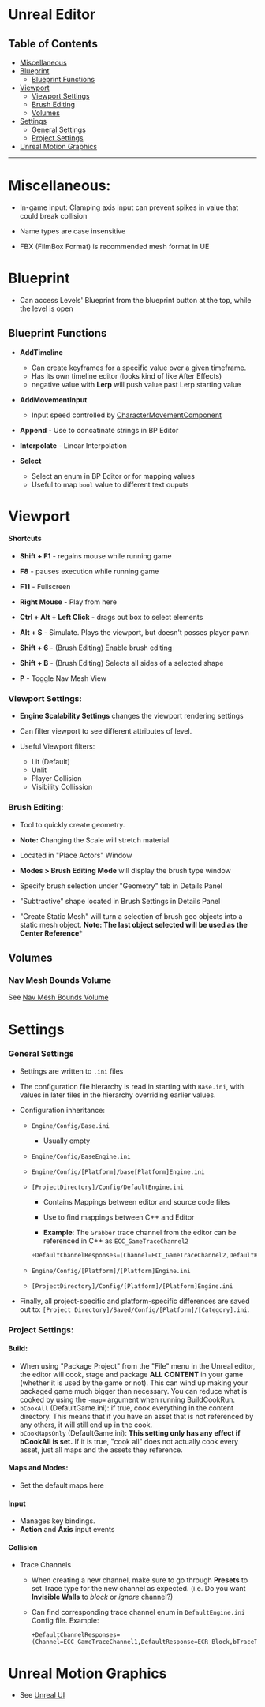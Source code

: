 # Unreal Editor

## Table of Contents

- [Miscellaneous](#miscellaneous)
- [Blueprint](#blueprint)
  - [Blueprint Functions](#blueprint-functions)
- [Viewport](#viewport)
  - [Viewport Settings](#viewport-settings)
  - [Brush Editing](#brush-editing)
  - [Volumes](#volumes)
- [Settings](#settings)
  - [General Settings](#general-settings)
  - [Project Settings](#project-settings)
- [Unreal Motion Graphics](#unreal-motion-graphics)

---

# Miscellaneous:

- In-game input: Clamping axis input can prevent spikes in value that could break collision

- Name types are case insensitive

- FBX (FilmBox Format) is recommended mesh format in UE

# Blueprint

- Can access Levels' Blueprint from the blueprint button at the top, while the level is open 

## Blueprint Functions

- **AddTimeline**
  
  - Can create keyframes for a specific value over a given timeframe.
  - Has its own timeline editor (looks kind of like After Effects)
  - negative value with **Lerp** will push value past Lerp starting value

- **AddMovementInput**
  
  - Input speed controlled by [CharacterMovementComponent](./unreal-objects.md#UCharacterMovementComponent)

- **Append** - Use to concatinate strings in BP Editor

- **Interpolate** - Linear Interpolation

- **Select** 
  
  - Select an enum in BP Editor or for mapping values
  - Useful to map `bool` value to different text ouputs

# Viewport

#### Shortcuts

- **Shift + F1**  - regains mouse while running game

- **F8** - pauses execution while running game

- **F11** - Fullscreen

- **Right Mouse** - Play from here 

- **Ctrl + Alt + Left Click** - drags out box to select elements

- **Alt + S** - Simulate. Plays the viewport, but doesn't posses player pawn

- **Shift + 6** - (Brush Editing) Enable brush editing

- **Shift + B** - (Brush Editing) Selects all sides of a selected shape

- **P** - Toggle Nav Mesh View

### Viewport Settings:

- **Engine Scalability Settings** changes the viewport rendering settings

- Can filter viewport to see different attributes of level.

- Useful Viewport filters:
  
  - Lit (Default)
  - Unlit
  - Player Collision
  - Visibility Collission

### Brush Editing:

- Tool to quickly create geometry. 

- **Note:** Changing the Scale will stretch material

- Located in "Place Actors" Window

- **Modes > Brush Editing Mode** will display the brush type window

- Specify brush selection under "Geometry" tab in Details Panel

- "Subtractive" shape located in Brush Settings in Details Panel

- "Create Static Mesh" will turn a selection of brush geo objects into a static mesh object. **Note: The last object selected will be used as the Center Reference***

## Volumes

### Nav Mesh Bounds Volume

See [Nav Mesh Bounds Volume](./unreal-ai.md#nav-mesh)

# Settings

### General Settings

- Settings are written to `.ini` files

- The configuration file hierarchy is read in starting with `Base.ini`, with
  values in later files in the hierarchy overriding earlier values.

- Configuration inheritance:
  
  - `Engine/Config/Base.ini`
    
    - Usually empty
  
  - `Engine/Config/BaseEngine.ini`
  
  - `Engine/Config/[Platform]/base[Platform]Engine.ini`
  
  - `[ProjectDirectory]/Config/DefaultEngine.ini`
    
    - Contains Mappings between editor and source code files
    
    - Use to find mappings between C++ and Editor
    
    - **Example**: The `Grabber` trace channel from the editor can be referenced in C++ as `ECC_GameTraceChannel2`
    
    ```cpp
    +DefaultChannelResponses=(Channel=ECC_GameTraceChannel2,DefaultResponse=ECR_Ignore,bTraceType=True,bStaticObject=False,Name="Grabber")
    ```
  
  - `Engine/Config/[Platform]/[Platform]Engine.ini`
  
  - `[ProjectDirectory]/Config/[Platform]/[Platform]Engine.ini`

- Finally, all project-specific and platform-specific differences are saved out to: `[Project Directory]/Saved/Config/[Platform]/[Category].ini`.

### Project Settings:

#### Build:

- When using "Package Project" from the "File" menu in the Unreal editor, the editor will cook, stage and package **ALL CONTENT** in your game (whether it is used by the game or not). This can wind up making your packaged game much bigger than necessary. You can reduce what is cooked by using the `-map=` argument when running BuildCookRun.
- `bCookAll` (DefaultGame.ini): if true, cook everything in the content directory. This means that if 
  you have an asset that is not referenced by any others, it will still 
  end up in the cook.
- `bCookMapsOnly` (DefaultGame.ini): **This setting only has any effect if bCookAll is set.** If it is true, "cook all" does not actually cook every asset, just all maps and the assets they reference.

#### Maps and Modes:

- Set the default maps here

#### Input

- Manages key bindings.
- **Action** and **Axis** input events

#### Collision

- Trace Channels
  - When creating a new channel, make sure to go through **Presets** to set Trace type for the new channel as expected. (i.e. Do you want **Invisible Walls** to *block* or *ignore* channel?)
  - Can find corresponding trace channel enum in `DefaultEngine.ini` Config file. Example:
    
    ```
    +DefaultChannelResponses=(Channel=ECC_GameTraceChannel1,DefaultResponse=ECR_Block,bTraceType=True,bStaticObject=False,Name="Bullet")
    ```

# Unreal Motion Graphics

- See [Unreal UI](./unreal-ui.md)